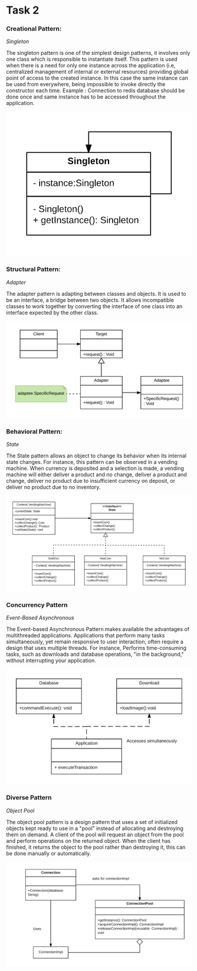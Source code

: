 # Task 2

### Creational Pattern: 
*Singleton*

The singleton pattern is one of the simplest design patterns, it involves only one class which is responsible to instantiate itself.
This pattern is used when there is a need for only one instance across the application (i.e, centralized management of internal
or external resources) providing global point of access to the created instance.
In this case the same instance can be used from everywhere, being impossible to invoke directly the constructor each time.
 Example : Connection to redis database should be done once and same instance has to be accessed throughout the application.
 
 ![alt text](SIngletonPattern.png "Singleton Pattern.png")
 

### Structural Pattern:
*Adapter*

The adapter pattern is adapting between classes and objects. It is used to be an interface, a bridge between two objects.
It allows incompatible classes to work together by converting the interface of one class into an interface expected by the other class.

![alt text](AdapterPattern.png "Adapter Pattern.png")

### Behavioral Pattern:
*State*

The State pattern allows an object to change its behavior when its internal state changes.
For instance, this pattern can be observed in a vending machine. When currency is deposited and a selection is made, a vending machine will either deliver a product and no change, deliver a product and change, deliver no product due to insufficient currency on deposit, or deliver no product due to no inventory.

![alt text](StatePattern.png "State Pattern.png")

### Concurrency Pattern
*Event-Based Asynchronous*

The Event-based Asynchronous Pattern makes available the advantages of multithreaded applications. Applications that perform many tasks simultaneously, yet remain responsive to user interaction, often require a design that uses multiple threads. 
For instance, Performs time-consuming tasks, such as downloads and database operations, "in the background," without interrupting your application.

![alt text](Event-based.png "event-based async pattern.png")

### Diverse Pattern
*Object Pool*

The object pool pattern is a design pattern that uses a set of initialized objects kept ready to use in a "pool" instead of allocating and destroying them on demand. A client of the pool will request an object from the pool and perform operations on the returned object. When the client has finished, it returns the object to the pool rather than destroying it, this can be done manually or automatically.

![alt text](ObjectPool.png "ObjectPool.png")
